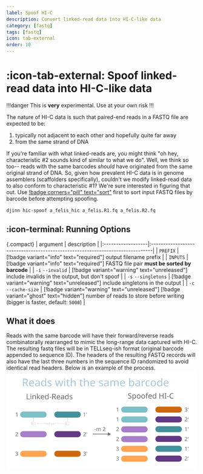 ```yaml
---
label: Spoof HI-C
description: Convert linked-read data into HI-C-like data 
category: [fastq]
tags: [fastq]
icon: tab-external
order: 10
---
```


# :icon-tab-external: Spoof linked-read data into HI-C-like data

!!!danger
This is **very** experimental. Use at your own risk
!!!

The nature of HI-C data is such that paired-end reads in a FASTQ file are expected to be:
1. typically not adjacent to each other and hopefully quite far away
2. from the same strand of DNA

If you're familiar with what linked-reads are, you might think "oh hey, characteristic #2 sounds kind of similar
to what we do". Well, we think so too-- reads with the same barcodes _should_ have originated from the same original
strand of DNA. So, given how prevalent HI-C data is in genome assemblers (scaffolders specifically), couldn't we
modify linked-read data to also conform to characteristic #1? We're sure interested in figuring that out. Use
[!badge corners="pill" text="sort"](/sort.md) first to sort input FASTQ files by barcode before attempting spoofing.

```bash usage
djinn hic-spoof a_felis_hic a_felis.R1.fq a_felis.R2.fq
```

## :icon-terminal: Running Options
{.compact}
| argument          | description                                                                   |
|:------------------|:------------------------------------------------------------------------------|
| `PREFIX`          | [!badge variant="info" text="required"] output filename prefix                |
| `INPUTS`          | [!badge variant="info" text="required"] FASTQ file pair **must be sorted by barcode**  |
| `-i` `--invalid`    | [!badge variant="warning" text="unreleased"] include invalids in the output, but don't spoof  |
| `-s` `--singletons` | [!badge variant="warning" text="unreleased"] include singletons in the output  |
| `-c` `--cache-size` | [!badge variant="warning" text="unreleased"] [!badge variant="ghost" text="hidden"] number of reads to store before writing (bigger is faster, default: `5000`) |


## What it does
Reads with the same barcode will have their forward/reverse reads combinatorally
rearranged to mimic the long-range data captured with HI-C. The resulting
fastq files will be in TELLseq-ish format (original barcode appended
to sequence ID). The headers of the resulting FASTQ records will also have the last
three numbers in the sequence ID randomized to avoid identical read headers.
Below is an example of the process. 
![Conceptual diagram of spoofing](static/hic_spoof.svg)

